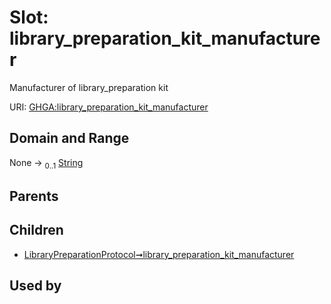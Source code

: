 
# Slot: library_preparation_kit_manufacturer


Manufacturer of library_preparation kit

URI: [GHGA:library_preparation_kit_manufacturer](https://w3id.org/GHGA/library_preparation_kit_manufacturer)


## Domain and Range

None &#8594;  <sub>0..1</sub> [String](types/String.md)

## Parents


## Children

 *  [LibraryPreparationProtocol➞library_preparation_kit_manufacturer](LibraryPreparationProtocol_library_preparation_kit_manufacturer.md)

## Used by

